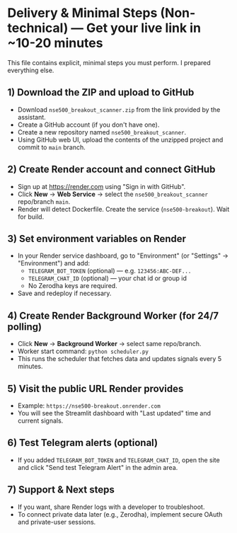 # Delivery & Minimal Steps (Non-technical) — Get your live link in ~10-20 minutes

This file contains explicit, minimal steps you must perform. I prepared everything else.

## 1) Download the ZIP and upload to GitHub
- Download `nse500_breakout_scanner.zip` from the link provided by the assistant.
- Create a GitHub account (if you don't have one).
- Create a new repository named `nse500_breakout_scanner`.
- Using GitHub web UI, upload the contents of the unzipped project and commit to `main` branch.

## 2) Create Render account and connect GitHub
- Sign up at https://render.com using "Sign in with GitHub".
- Click **New** → **Web Service** → select the `nse500_breakout_scanner` repo/branch `main`.
- Render will detect Dockerfile. Create the service (`nse500-breakout`). Wait for build.

## 3) Set environment variables on Render
- In your Render service dashboard, go to "Environment" (or "Settings" → "Environment") and add:
  - `TELEGRAM_BOT_TOKEN` (optional) — e.g. `123456:ABC-DEF...`
  - `TELEGRAM_CHAT_ID` (optional) — your chat id or group id
  - No Zerodha keys are required.
- Save and redeploy if necessary.

## 4) Create Render Background Worker (for 24/7 polling)
- Click **New** → **Background Worker** → select same repo/branch.
- Worker start command: `python scheduler.py`
- This runs the scheduler that fetches data and updates signals every 5 minutes.

## 5) Visit the public URL Render provides
- Example: `https://nse500-breakout.onrender.com`
- You will see the Streamlit dashboard with "Last updated" time and current signals.

## 6) Test Telegram alerts (optional)
- If you added `TELEGRAM_BOT_TOKEN` and `TELEGRAM_CHAT_ID`, open the site and click "Send test Telegram Alert" in the admin area.

## 7) Support & Next steps
- If you want, share Render logs with a developer to troubleshoot.
- To connect private data later (e.g., Zerodha), implement secure OAuth and private-user sessions.

